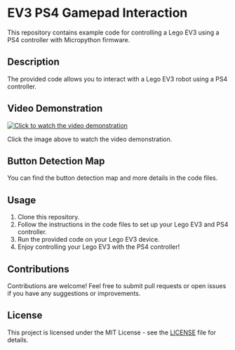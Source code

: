 # EV3 PS4 Gamepad Interaction

This repository contains example code for controlling a Lego EV3 using a PS4 controller with Micropython firmware.

## Description

The provided code allows you to interact with a Lego EV3 robot using a PS4 controller.

## Video Demonstration

[![Click to watch the video demonstration](https://img.youtube.com/vi/HsgmPsvvO7Q/0.jpg)](https://www.youtube.com/watch?v=HsgmPsvvO7Q)

Click the image above to watch the video demonstration.

## Button Detection Map

You can find the button detection map and more details in the code files.

## Usage

1. Clone this repository.
2. Follow the instructions in the code files to set up your Lego EV3 and PS4 controller.
3. Run the provided code on your Lego EV3 device.
4. Enjoy controlling your Lego EV3 with the PS4 controller!

## Contributions

Contributions are welcome! Feel free to submit pull requests or open issues if you have any suggestions or improvements.

## License

This project is licensed under the MIT License - see the [LICENSE](LICENSE) file for details.
